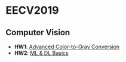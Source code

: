 # EECV2019
## Computer Vision
* **HW1**: [Advanced Color-to-Gray Conversion](https://github.com/Andychen3558/EECV2019/tree/master/hw1)
* **HW2**: [ML & DL Basics](https://github.com/Andychen3558/EECV2019/tree/master/hw2)

